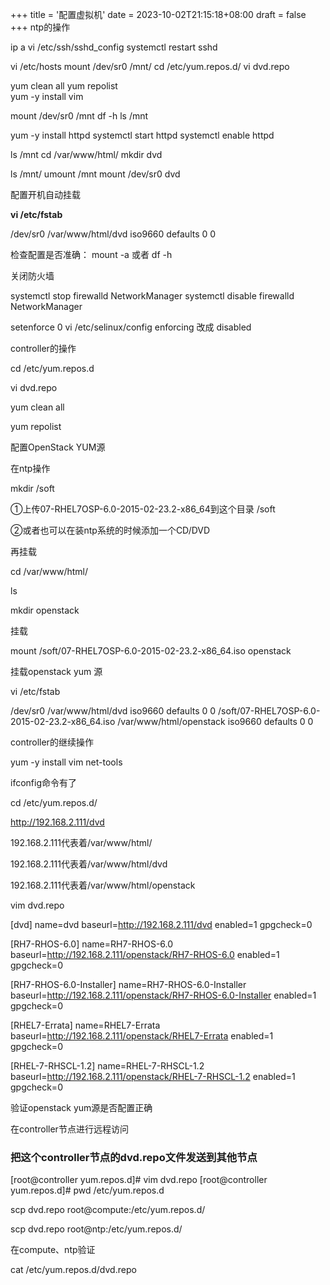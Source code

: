 +++
title = '配置虚拟机'
date = 2023-10-02T21:15:18+08:00
draft = false
+++
ntp的操作

 ip a
 vi /etc/ssh/sshd_config 
 systemctl  restart  sshd

 vi /etc/hosts
  mount  /dev/sr0   /mnt/
   cd  /etc/yum.repos.d/
    vi  dvd.repo

   yum clean all
   yum  repolist  
   yum -y install  vim
    

   mount  /dev/sr0 /mnt
   df -h
   ls  /mnt

   yum  -y  install  httpd
   systemctl  start httpd
   systemctl  enable httpd

   ls  /mnt
   cd  /var/www/html/
   mkdir  dvd

   ls  /mnt/
   umount  /mnt
   mount  /dev/sr0 dvd



配置开机自动挂载

**vi   /etc/fstab**

/dev/sr0    /var/www/html/dvd   iso9660  defaults  0  0

检查配置是否准确：  mount  -a   或者  df  -h 

关闭防火墙

systemctl stop firewalld NetworkManager
systemctl disable firewalld NetworkManager



setenforce 0
vi /etc/selinux/config
enforcing  改成  disabled

controller的操作

cd  /etc/yum.repos.d

vi  dvd.repo



yum  clean all

yum repolist



配置OpenStack YUM源

在ntp操作

mkdir   /soft

①上传07-RHEL7OSP-6.0-2015-02-23.2-x86_64到这个目录 /soft

②或者也可以在装ntp系统的时候添加一个CD/DVD

再挂载

cd    /var/www/html/

ls

mkdir  openstack

挂载

mount  /soft/07-RHEL7OSP-6.0-2015-02-23.2-x86_64.iso   openstack



挂载openstack yum 源

vi   /etc/fstab

/dev/sr0    /var/www/html/dvd   iso9660  defaults  0  0
/soft/07-RHEL7OSP-6.0-2015-02-23.2-x86_64.iso    /var/www/html/openstack   iso9660  defaults  0  0





controller的继续操作

 yum -y install vim  net-tools

ifconfig命令有了



cd  /etc/yum.repos.d/

http://192.168.2.111/dvd

192.168.2.111代表着/var/www/html/

192.168.2.111代表着/var/www/html/dvd

192.168.2.111代表着/var/www/html/openstack

vim   dvd.repo

[dvd]
name=dvd
baseurl=http://192.168.2.111/dvd
enabled=1
gpgcheck=0


[RH7-RHOS-6.0]
name=RH7-RHOS-6.0
baseurl=http://192.168.2.111/openstack/RH7-RHOS-6.0
enabled=1
gpgcheck=0


[RH7-RHOS-6.0-Installer]
name=RH7-RHOS-6.0-Installer
baseurl=http://192.168.2.111/openstack/RH7-RHOS-6.0-Installer
enabled=1
gpgcheck=0


[RHEL7-Errata]
name=RHEL7-Errata
baseurl=http://192.168.2.111/openstack/RHEL7-Errata
enabled=1
gpgcheck=0

[RHEL-7-RHSCL-1.2]
name=RHEL-7-RHSCL-1.2
baseurl=http://192.168.2.111/openstack/RHEL-7-RHSCL-1.2
enabled=1
gpgcheck=0





验证openstack yum源是否配置正确

在controller节点进行远程访问



### 把这个controller节点的dvd.repo文件发送到其他节点

[root@controller yum.repos.d]# vim  dvd.repo 
[root@controller yum.repos.d]# pwd
/etc/yum.repos.d

scp    dvd.repo   root@compute:/etc/yum.repos.d/

scp    dvd.repo   root@ntp:/etc/yum.repos.d/

在compute、ntp验证

cat   /etc/yum.repos.d/dvd.repo